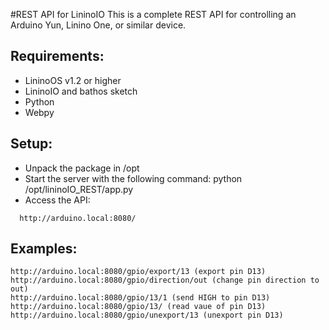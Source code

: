 #REST API for LininoIO
This is a complete REST API for controlling an Arduino Yun, Linino One, or similar device.

Requirements:
---
- LininoOS v1.2 or higher
- LininoIO and bathos sketch
- Python
- Webpy

Setup:
---
- Unpack the package in /opt
- Start the server with the following command:
  python /opt/lininoIO_REST/app.py
- Access the API:
```
  http://arduino.local:8080/
```
Examples:
---
```
http://arduino.local:8080/gpio/export/13 (export pin D13)
http://arduino.local:8080/gpio/direction/out (change pin direction to out)
http://arduino.local:8080/gpio/13/1 (send HIGH to pin D13)
http://arduino.local:8080/gpio/13/ (read vaue of pin D13)
http://arduino.local:8080/gpio/unexport/13 (unexport pin D13)
```
